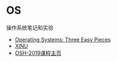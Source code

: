 # OS
操作系统笔记和实验
- [Operating Systems: Three Easy Pieces](http://pages.cs.wisc.edu/~remzi/Classes/537/Spring2018/)
- [XINU](https://xinu.cs.purdue.edu)
- [OSH-2019课程主页](https://osh-2019.github.io/)
